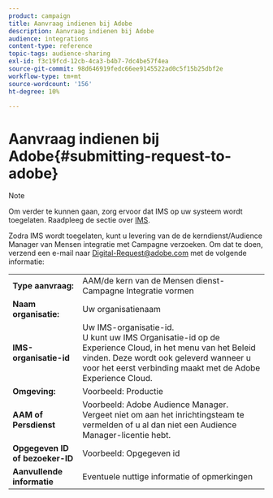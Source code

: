 ```yaml
---
product: campaign
title: Aanvraag indienen bij Adobe
description: Aanvraag indienen bij Adobe
audience: integrations
content-type: reference
topic-tags: audience-sharing
exl-id: f3c19fcd-12cb-4ca3-b4b7-7dc4be57f4ea
source-git-commit: 98d646919fedc66ee9145522ad0c5f15b25dbf2e
workflow-type: tm+mt
source-wordcount: '156'
ht-degree: 10%

---
```


# Aanvraag indienen bij Adobe{#submitting-request-to-adobe}

>[!NOTE]
>
>Om verder te kunnen gaan, zorg ervoor dat IMS op uw systeem wordt toegelaten. Raadpleeg de sectie over [IMS](../../integrations/using/about-adobe-id.md).

Zodra IMS wordt toegelaten, kunt u levering van de de kerndienst/Audience Manager van Mensen integratie met Campagne verzoeken. Om dat te doen, verzend een e-mail naar [Digital-Request@adobe.com](mailto:Digital-Request@adobe.com) met de volgende informatie:

<table> 
 <tbody> 
  <tr> 
   <td> <strong>Type aanvraag:</strong><br /> </td> 
   <td> AAM/de kern van de Mensen dienst-Campagne Integratie vormen </td> 
  </tr> 
  <tr> 
   <td> <strong>Naam organisatie:</strong><br /> </td> 
   <td> Uw organisatienaam </td> 
  </tr> 
  <tr> 
   <td> <strong>IMS-organisatie-id</strong><br /> </td> 
   <td> Uw IMS-organisatie-id. <br> U kunt uw IMS Organisatie-id op de Experience Cloud, in het menu van het Beleid vinden. Deze wordt ook geleverd wanneer u voor het eerst verbinding maakt met de Adobe Experience Cloud. </td> 
  </tr> 
  <tr> 
   <td> <strong>Omgeving:</strong><br /> </td> 
   <td> Voorbeeld: Productie </td> 
  </tr> 
  <tr> 
   <td> <strong>AAM of Persdienst</strong><br /> </td> 
   <td> Voorbeeld: Adobe Audience Manager. Vergeet niet om aan het inrichtingsteam te vermelden of u al dan niet een Audience Manager-licentie hebt.</td> 
  </tr> 
  <tr> 
   <td> <strong>Opgegeven ID of bezoeker-ID</strong><br /> </td> 
   <td> Voorbeeld: Opgegeven id </td> 
  </tr> 
  <tr> 
   <td> <strong>Aanvullende informatie</strong><br /> </td> 
   <td> Eventuele nuttige informatie of opmerkingen </td> 
  </tr> 
 </tbody> 
</table>
